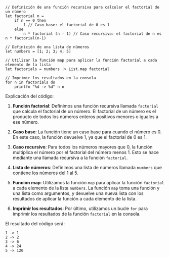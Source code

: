 ```f#
// Definición de una función recursiva para calcular el factorial de un número
let factorial n =
    if n == 0 then
        1 // Caso base: el factorial de 0 es 1
    else
        n * factorial (n - 1) // Caso recursivo: el factorial de n es n * factorial(n-1)

// Definición de una lista de números
let numbers = [1; 2; 3; 4; 5]

// Utilizar la función map para aplicar la función factorial a cada elemento de la lista
let factorials = numbers |> List.map factorial

// Imprimir los resultados en la consola
for n in factorials do
    printfn "%d -> %d" n n

```

Explicación del código:

1. **Función factorial**: Definimos una función recursiva llamada `factorial` que calcula el factorial de un número. El factorial de un número es el producto de todos los números enteros positivos menores o iguales a ese número.

2. **Caso base**: La función tiene un caso base para cuando el número es 0. En este caso, la función devuelve 1, ya que el factorial de 0 es 1.

3. **Caso recursivo**: Para todos los números mayores que 0, la función multiplica el número por el factorial del número menos 1. Esto se hace mediante una llamada recursiva a la función `factorial`.

4. **Lista de números**: Definimos una lista de números llamada `numbers` que contiene los números del 1 al 5.

5. **Función map**: Utilizamos la función `map` para aplicar la función `factorial` a cada elemento de la lista `numbers`. La función `map` toma una función y una lista como argumentos, y devuelve una nueva lista con los resultados de aplicar la función a cada elemento de la lista.

6. **Imprimir los resultados**: Por último, utilizamos un bucle `for` para imprimir los resultados de la función `factorial` en la consola.

El resultado del código será:

```
1 -> 1
2 -> 2
3 -> 6
4 -> 24
5 -> 120
```